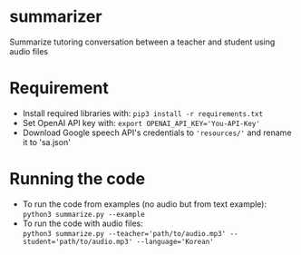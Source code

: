 # summarizer
Summarize tutoring conversation between a teacher and student using audio files 

# Requirement
- Install required libraries with: `pip3 install -r requirements.txt`
- Set OpenAI API key with: `export OPENAI_API_KEY='You-API-Key'`
- Download Google speech API's credentials to `'resources/'` and rename it to 'sa.json'

# Running the code
- To run the code from examples (no audio but from text example): </br>
  `python3 summarize.py --example`
- To run the code with audio files:</br>
  `python3 summarize.py --teacher='path/to/audio.mp3' --student='path/to/audio.mp3' --language='Korean'`
